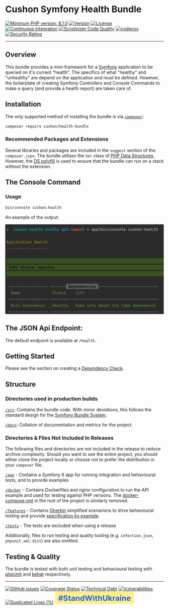 # Cushon Symfony Health Bundle
[![Minimum PHP version: 8.1.0](https://img.shields.io/badge/php-8.1.0%2B-blue.svg?style=flat-square)](https://packagist.org/packages/Smarterly/symfony-health-bundle)
[![Version](http://poser.pugx.org/cushon/health-bundle/version?style=flat-square)](https://packagist.org/packages/cushon/health-bundle)
[![License](http://poser.pugx.org/cushon/health-bundle/license?style=flat-square)](https://packagist.org/packages/cushon/health-bundle)
[![Continuous Integration](https://github.com/Smarterly/symfony-health-bundle/workflows/Continuous%20Integration/badge.svg)](https://github.com/Smarterly/symfony-health-bundle/actions)
[![Scrutinizer Code Quality](https://scrutinizer-ci.com/g/Smarterly/symfony-health-bundle/badges/quality-score.png?b=main)](https://scrutinizer-ci.com/g/Smarterly/symfony-health-bundle/?branch=main)
[![codecov](https://codecov.io/gh/Smarterly/symfony-health-bundle/branch/main/graph/badge.svg?style=flat-square)](https://codecov.io/gh/Smarterly/symfony-health-bundle)
[![Security Rating](https://sonarcloud.io/api/project_badges/measure?project=Smarterly_symfony-health-bundle&metric=security_rating)](https://sonarcloud.io/summary/new_code?id=Smarterly_symfony-health-bundle)
***

## Overview
This bundle provides a mini-framework for a [Symfony][symfony] application to be queried on it's current "health". The specifics of what "healthy" and "unhealthy" are depend on the application and must be defined. However, the boilerplate of creating Symfony Controllers and Console Commands to make a query (and provide a health report) are taken care of.

## Installation

The only supported method of installing the bundle is via [`composer`][composer]:

```bash
composer require cushon/health-bundle
```

### Recommended Packages and Extensions

Several libraries and packages are included in the `suggest` section of the `composer.jspn`. The bundle utilises the `Set` class of [PHP Data Structures][data-structures]. However, the [DS polyfill][php-ds-polyfill] is used to ensure that the bundle can run on a stack without the extension.

## The Console Command

### Usage
```bash
bin/console cushon:health
```

An example of the output:

![](docs/assets/img/screenshots/console-output-application-healthy.png)

## The JSON Api Endpoint:

The default endpoint is available at `/health`.

## Getting Started

Please see the section on creating a [Dependency Check][dependency-check].

## Structure

### Directories used in production builds

[`/src`][src-dir]: Contains the bundle code. With minor deviations, this follows the standard design for the [Symfony Bundle System][symfony-bundle-system].

[`/docs`][docs-dir]: Collation of documentation and metrics for the project.

### Directories & Files Not Included In Releases

The following files and directories are not included in the release to reduce archive complexity. Should you want to see the entire project, you should either clone the project locally or choose not to prefer the distribution in your `composer` file.

[`/app`][app-dir] - Contains a Symfony 6 app for running integration and behavioural tests, and to provide examples

[`/docker`][docker-dir] - Contains Dockerfiles and nginx configuration to run the API example and used for testing against PHP versions. The [docker-compose.yml][docker-compose.yml] in the root of the project is similarly removed.

[`/features`][features-dir] - Contains [Gherkin][gherkin] simplified scenarions to drive behavioural testing and provide [specification by example][specification-by-example].

[`/tests`][tests-dir] - The tests are excluded when using a release.

Additionally, files to run testing and quality tooling (e.g. `infection.json`, `phpunit.xml.dist`) are also omitted.

## Testing & Quality
The bundle is tested with both unit testing and behavioural testing with [phpUnit][phpunit] and [behat][behat] respectively.

***
[![GitHub issues](https://img.shields.io/github/issues/Smarterly/symfony-health-bundle.svg)](https://github.com/Smarterly/symfony-health-bundle/issues)
[![Coverage Status](https://coveralls.io/repos/github/Smarterly/symfony-health-bundle/badge.svg?branch=main)](https://coveralls.io/github/Smarterly/symfony-health-bundle?branch=main)
[![Technical Debt](https://sonarcloud.io/api/project_badges/measure?project=Smarterly_symfony-health-bundle&metric=sqale_index)](https://sonarcloud.io/summary/new_code?id=Smarterly_symfony-health-bundle)
[![Vulnerabilities](https://sonarcloud.io/api/project_badges/measure?project=Smarterly_symfony-health-bundle&metric=vulnerabilities)](https://sonarcloud.io/summary/new_code?id=Smarterly_symfony-health-bundle)
[![Duplicated Lines (%)](https://sonarcloud.io/api/project_badges/measure?project=Smarterly_symfony-health-bundle&metric=duplicated_lines_density)](https://sonarcloud.io/summary/new_code?id=Smarterly_symfony-health-bundle)
[![StandWithUkraine](https://raw.githubusercontent.com/vshymanskyy/StandWithUkraine/main/badges/StandWithUkraine.svg)](https://github.com/vshymanskyy/StandWithUkraine/)

[composer]: https://getcomposer.org/
[symfony]: https://symfony.com/
[phpUnit]: https://phpunit.readthedocs.io/
[behat]: https://docs.behat.org/
[gherkin]: https://cucumber.io/docs/gherkin/
[specification-by-example]: https://www.tutorialspoint.com/behavior_driven_development/bdd_specifications_by_example.htm
[data-structures]: https://www.php.net/manual/en/book.ds.php
[app-dir]: ./app
[docker-dir]: ./docker
[docs-dir]: ./docs
[features-dir]: ./features
[src-dir]: ./src
[tests-dir]: ./tests
[docker-compose.yml]: ./docker-compose.yml
[php-ds-polyfill]: https://packagist.org/packages/php-ds/php-ds
[symfony-bundle-system]: https://symfony.com/doc/current/bundles.html
[dependency-check]: ./docs/DEPENDENCY-CHECKS.md
